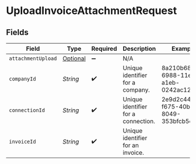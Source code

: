 # UploadInvoiceAttachmentRequest


## Fields

| Field                                                                     | Type                                                                      | Required                                                                  | Description                                                               | Example                                                                   |
| ------------------------------------------------------------------------- | ------------------------------------------------------------------------- | ------------------------------------------------------------------------- | ------------------------------------------------------------------------- | ------------------------------------------------------------------------- |
| `attachmentUpload`                                                        | [Optional<AttachmentUpload>](../../models/components/AttachmentUpload.md) | :heavy_minus_sign:                                                        | N/A                                                                       |                                                                           |
| `companyId`                                                               | *String*                                                                  | :heavy_check_mark:                                                        | Unique identifier for a company.                                          | 8a210b68-6988-11ed-a1eb-0242ac120002                                      |
| `connectionId`                                                            | *String*                                                                  | :heavy_check_mark:                                                        | Unique identifier for a connection.                                       | 2e9d2c44-f675-40ba-8049-353bfcb5e171                                      |
| `invoiceId`                                                               | *String*                                                                  | :heavy_check_mark:                                                        | Unique identifier for an invoice.                                         |                                                                           |